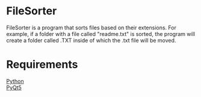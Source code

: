 # FileSorter
FileSorter is a program that sorts files based on their extensions. For example, if a folder with a file called "readme.txt" is sorted, the program will create a folder called .TXT inside of which the .txt file will be moved.
# Requirements
<a href="python.org">Python</a>
<br>
<a href="https://pypi.org/project/PyQt5/">PyQt5</a>
